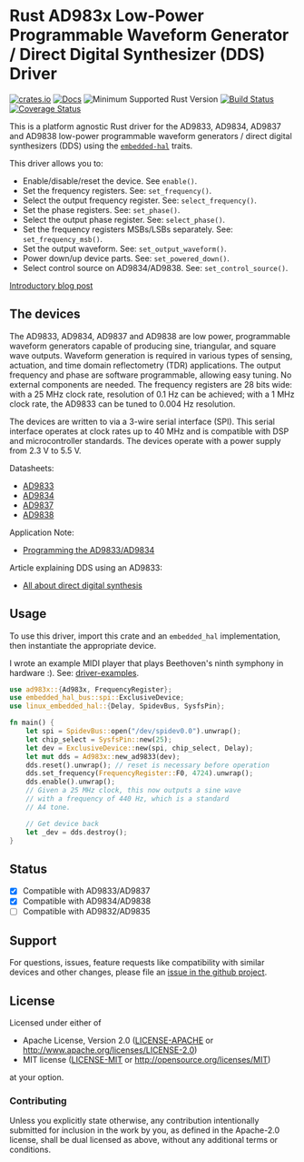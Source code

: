# Rust AD983x Low-Power Programmable Waveform Generator / Direct Digital Synthesizer (DDS) Driver

[![crates.io](https://img.shields.io/crates/v/ad983x.svg)](https://crates.io/crates/ad983x)
[![Docs](https://docs.rs/ad983x/badge.svg)](https://docs.rs/ad983x)
![Minimum Supported Rust Version](https://img.shields.io/badge/rustc-1.62+-blue.svg)
[![Build Status](https://github.com/eldruin/ad983x-rs/workflows/Build/badge.svg)](https://github.com/eldruin/ad983x-rs/actions?query=workflow%3ABuild)
[![Coverage Status](https://coveralls.io/repos/github/eldruin/ad983x-rs/badge.svg?branch=master)](https://coveralls.io/github/eldruin/ad983x-rs?branch=master)

This is a platform agnostic Rust driver for the AD9833, AD9834, AD9837 and AD9838 low-power programmable waveform generators / direct digital synthesizers (DDS) using the [`embedded-hal`] traits.

This driver allows you to:
- Enable/disable/reset the device. See `enable()`.
- Set the frequency registers. See: `set_frequency()`.
- Select the output frequency register. See: `select_frequency()`.
- Set the phase registers. See: `set_phase()`.
- Select the output phase register. See: `select_phase()`.
- Set the frequency registers MSBs/LSBs separately. See: `set_frequency_msb()`.
- Set the output waveform. See: `set_output_waveform()`.
- Power down/up device parts. See: `set_powered_down()`.
- Select control source on AD9834/AD9838. See: `set_control_source()`.

[Introductory blog post](https://blog.eldruin.com/ad983x-waveform-generator-dds-driver-in-rust/)

## The devices

The AD9833, AD9834, AD9837 and AD9838 are low power, programmable waveform generators capable of producing sine, triangular, and square wave outputs. Waveform generation is required in various types of sensing, actuation, and time domain reflectometry (TDR) applications. The output frequency and phase are software programmable, allowing easy tuning. No external components are needed. The frequency registers are 28 bits wide: with a 25 MHz clock rate, resolution of 0.1 Hz can be achieved; with a 1 MHz clock rate, the AD9833 can be tuned to 0.004 Hz resolution.

The devices are written to via a 3-wire serial interface (SPI). This serial interface operates at clock rates up to 40 MHz and is compatible with DSP and microcontroller standards. The devices operate with a power supply from 2.3 V to 5.5 V.

Datasheets:
- [AD9833](https://www.analog.com/media/en/technical-documentation/data-sheets/ad9833.PDF)
- [AD9834](https://www.analog.com/media/en/technical-documentation/data-sheets/AD9834.PDF)
- [AD9837](https://www.analog.com/media/en/technical-documentation/data-sheets/AD9837.PDF)
- [AD9838](https://www.analog.com/media/en/technical-documentation/data-sheets/AD9838.PDF)

Application Note:
- [Programming the AD9833/AD9834](https://www.analog.com/media/en/technical-documentation/application-notes/AN-1070.pdf)

Article explaining DDS using an AD9833:
- [All about direct digital synthesis](https://www.analog.com/en/analog-dialogue/articles/all-about-direct-digital-synthesis.html)

## Usage

To use this driver, import this crate and an `embedded_hal` implementation,
then instantiate the appropriate device.

I wrote an example MIDI player that plays Beethoven's ninth symphony in hardware :). See: [driver-examples].

[driver-examples]: https://github.com/eldruin/driver-examples

```rust
use ad983x::{Ad983x, FrequencyRegister};
use embedded_hal_bus::spi::ExclusiveDevice;
use linux_embedded_hal::{Delay, SpidevBus, SysfsPin};

fn main() {
    let spi = SpidevBus::open("/dev/spidev0.0").unwrap();
    let chip_select = SysfsPin::new(25);
    let dev = ExclusiveDevice::new(spi, chip_select, Delay);
    let mut dds = Ad983x::new_ad9833(dev);
    dds.reset().unwrap(); // reset is necessary before operation
    dds.set_frequency(FrequencyRegister::F0, 4724).unwrap();
    dds.enable().unwrap();
    // Given a 25 MHz clock, this now outputs a sine wave
    // with a frequency of 440 Hz, which is a standard
    // A4 tone.

    // Get device back
    let _dev = dds.destroy();
}
```

## Status

- [X] Compatible with AD9833/AD9837
- [X] Compatible with AD9834/AD9838
- [ ] Compatible with AD9832/AD9835

## Support

For questions, issues, feature requests like compatibility with similar devices
and other changes, please file an
[issue in the github project](https://github.com/eldruin/ad983x-rs/issues).

## License

Licensed under either of

 * Apache License, Version 2.0 ([LICENSE-APACHE](LICENSE-APACHE) or
   http://www.apache.org/licenses/LICENSE-2.0)
 * MIT license ([LICENSE-MIT](LICENSE-MIT) or
   http://opensource.org/licenses/MIT)

at your option.

### Contributing

Unless you explicitly state otherwise, any contribution intentionally submitted
for inclusion in the work by you, as defined in the Apache-2.0 license, shall
be dual licensed as above, without any additional terms or conditions.

[`embedded-hal`]: https://github.com/rust-embedded/embedded-hal
